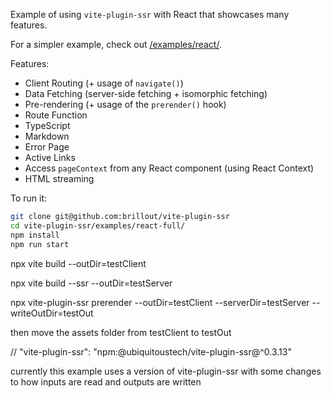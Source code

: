 Example of using `vite-plugin-ssr` with React that showcases many features.

For a simpler example, check out [/examples/react/](/examples/react/).

Features:

- Client Routing (+ usage of `navigate()`)
- Data Fetching (server-side fetching + isomorphic fetching)
- Pre-rendering (+ usage of the `prerender()` hook)
- Route Function
- TypeScript
- Markdown
- Error Page
- Active Links
- Access `pageContext` from any React component (using React Context)
- HTML streaming

To run it:

```bash
git clone git@github.com:brillout/vite-plugin-ssr
cd vite-plugin-ssr/examples/react-full/
npm install
npm run start
```

npx vite build --outDir=testClient

npx vite build --ssr --outDir=testServer

npx vite-plugin-ssr prerender --outDir=testClient --serverDir=testServer --writeOutDir=testOut

then move the assets folder from testClient to testOut

// "vite-plugin-ssr": "npm:@ubiquitoustech/vite-plugin-ssr@^0.3.13"

currently this example uses a version of vite-plugin-ssr with some changes to how inputs are read and outputs are written
